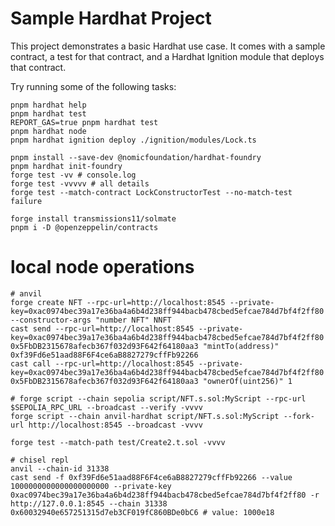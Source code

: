 # Sample Hardhat Project

This project demonstrates a basic Hardhat use case. It comes with a sample contract, a test for that contract, and a Hardhat Ignition module that deploys that contract.

Try running some of the following tasks:

```shell
pnpm hardhat help
pnpm hardhat test
REPORT_GAS=true pnpm hardhat test
pnpm hardhat node
pnpm hardhat ignition deploy ./ignition/modules/Lock.ts

pnpm install --save-dev @nomicfoundation/hardhat-foundry
pnpm hardhat init-foundry
forge test -vv # console.log
forge test -vvvvv # all details
forge test --match-contract LockConstructorTest --no-match-test failure

forge install transmissions11/solmate
pnpm i -D @openzeppelin/contracts
```

# local node operations

```shell
# anvil
forge create NFT --rpc-url=http://localhost:8545 --private-key=0xac0974bec39a17e36ba4a6b4d238ff944bacb478cbed5efcae784d7bf4f2ff80 --constructor-args "number NFT" NNFT
cast send --rpc-url=http://localhost:8545 --private-key=0xac0974bec39a17e36ba4a6b4d238ff944bacb478cbed5efcae784d7bf4f2ff80 0x5FbDB2315678afecb367f032d93F642f64180aa3 "mintTo(address)" 0xf39Fd6e51aad88F6F4ce6aB8827279cffFb92266
cast call --rpc-url=http://localhost:8545 --private-key=0xac0974bec39a17e36ba4a6b4d238ff944bacb478cbed5efcae784d7bf4f2ff80 0x5FbDB2315678afecb367f032d93F642f64180aa3 "ownerOf(uint256)" 1

# forge script --chain sepolia script/NFT.s.sol:MyScript --rpc-url $SEPOLIA_RPC_URL --broadcast --verify -vvvv
forge script --chain anvil-hardhat script/NFT.s.sol:MyScript --fork-url http://localhost:8545 --broadcast -vvvv

forge test --match-path test/Create2.t.sol -vvvv

# chisel repl
anvil --chain-id 31338
cast send -f 0xf39Fd6e51aad88F6F4ce6aB8827279cffFb92266 --value 1000000000000000000000 --private-key 0xac0974bec39a17e36ba4a6b4d238ff944bacb478cbed5efcae784d7bf4f2ff80 -r http://127.0.0.1:8545 --chain 31338 0x60032940e657251315d7eb3CF019fC860BDe0bC6 # value: 1000e18
```
